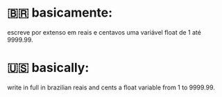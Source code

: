 # 🇧🇷 basicamente:

escreve por extenso em reais e centavos uma variável float de 1 até 9999.99.

# 🇺🇸 basically:

write in full in brazilian reais and cents a float variable from 1 to 9999.99.
